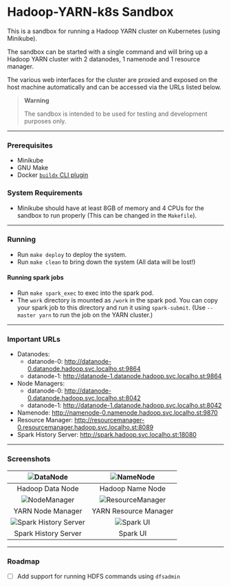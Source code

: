 # Hadoop-YARN-k8s Sandbox

This is a sandbox for running a Hadoop YARN cluster on Kubernetes (using Minikube).

The sandbox can be started with a single command and will bring up a Hadoop YARN cluster with 2 datanodes, 1 namenode and 1 resource manager.

The various web interfaces for the cluster are proxied and exposed on the host machine automatically and can be accessed via the URLs listed below.

> **Warning**
>
> The sandbox is intended to be used for testing and development purposes only.

---

### Prerequisites
* Minikube
* GNU Make
* Docker [`buildx` CLI plugin](https://github.com/docker/buildx?tab=readme-ov-file#installing)

### System Requirements
* Minikube should have at least 8GB of memory and 4 CPUs for the sandbox to run properly (This can be changed in the `Makefile`).

---

### Running
* Run `make deploy` to deploy the system.
* Run `make clean` to bring down the system (All data will be lost!)

#### Running spark jobs
* Run `make spark_exec` to exec into the spark pod.
* The `work` directory is mounted as `/work` in the spark pod. You can copy your spark job to this directory and run it using `spark-submit`. (Use `--master yarn` to run the job on the YARN cluster.)

---

### Important URLs
* Datanodes:
    * datanode-0: http://datanode-0.datanode.hadoop.svc.localho.st:9864
    * datanode-1: http://datanode-1.datanode.hadoop.svc.localho.st:9864
* Node Managers:
    * datanode-0: http://datanode-0.datanode.hadoop.svc.localho.st:8042
    * datanode-1: http://datanode-1.datanode.hadoop.svc.localho.st:8042
* Namenode: http://namenode-0.namenode.hadoop.svc.localho.st:9870
* Resource Manager: http://resourcemanager-0.resourcemanager.hadoop.svc.localho.st:8089
* Spark History Server: http://spark.hadoop.svc.localho.st:18080

---

### Screenshots

| ![DataNode](https://i.imgur.com/PcLl4f4.png) | ![NameNode](https://i.imgur.com/RSJHLyp.png) |
|:--:|:--:|
| Hadoop Data Node | Hadoop Name Node |
| ![NodeManager](https://i.imgur.com/gR65OSv.png) | ![ResourceManager](https://i.imgur.com/CJ4LXjY.png) |
| YARN Node Manager | YARN Resource Manager |
| ![Spark History Server](https://i.imgur.com/JTQwd0d.png) | ![Spark UI](https://i.imgur.com/PaB6Jze.png) |
| Spark History Server | Spark UI |

---

### Roadmap
- [ ] Add support for running HDFS commands using `dfsadmin`
